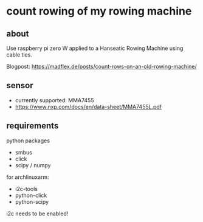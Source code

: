 # count rowing of my rowing machine

## about

Use raspberry pi zero W applied to a Hanseatic Rowing Machine using cable ties.

Blogpost: https://madflex.de/posts/count-rows-on-an-old-rowing-machine/

## sensor

- currently supported: MMA7455
- https://www.nxp.com/docs/en/data-sheet/MMA7455L.pdf

## requirements

python packages

- smbus
- click
- scipy / numpy

for archlinuxarm:

- i2c-tools
- python-click
- python-scipy

i2c needs to be enabled!
